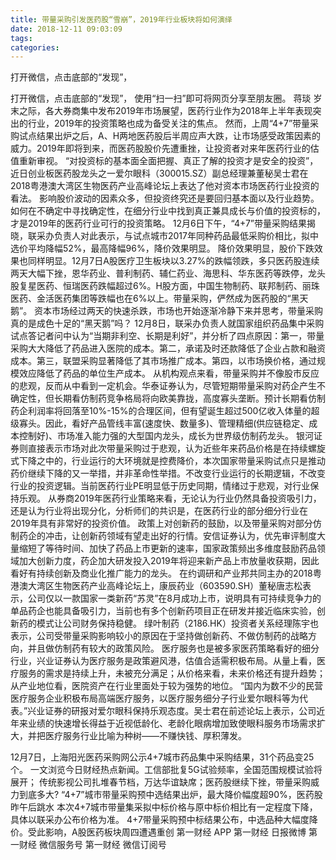 ```yaml
---
title: 带量采购引发医药股“雪崩”，2019年行业板块将如何演绎
date: 2018-12-11 09:03:09
tags: 
categories: 
---
```

打开微信，点击底部的“发现”，
<!-- more -->
打开微信，点击底部的“发现”，
使用“扫一扫”即可将网页分享至朋友圈。
蒋琰
岁末之际，各大券商集中发布2019年市场展望，医药行业作为2018年上半年表现突出的行业，2019年的投资策略也成为备受关注的焦点。
然而，上周“4+7”带量采购试点结果出炉之后，A、H两地医药股后半周应声大跌，让市场感受政策因素的威力。2019年即将到来，而医药股股价先遭重挫，让投资者对来年医药行业的估值重新审视。
“对投资标的基本面全面把握、真正了解的投资才是安全的投资”，近日创业板医药股龙头之一爱尔眼科（300015.SZ）副总经理兼董秘吴士君在2018粤港澳大湾区生物医药产业高峰论坛上表达了他对资本市场医药行业投资的看法。
影响股价波动的因素众多，但投资终究还是要回归基本面以及行业趋势。如何在不确定中寻找确定性，在细分行业中找到真正兼具成长与价值的投资标的，才是2019年的医药行业可行的投资策略。
12月6日下午，“4+7”带量采购结果揭晓，联采办负责人对此表示，与试点城市2017年同种药品最低采购价相比，拟中选价平均降幅52%，最高降幅96%，降价效果明显。
降价效果明显，股价下跌效果也同样明显。12月7日A股医疗卫生板块以3.27%的跌幅领跌，多只医药股连续两天大幅下挫，恩华药业、普利制药、辅仁药业、海思科、华东医药等跌停，龙头股复星医药、恒瑞医药跌幅超过6%。H股方面，中国生物制药、联邦制药、丽珠医药、金活医药集团等跌幅也在6%以上。带量采购，俨然成为医药股的“黑天鹅”。
资本市场经过两天的快速杀跌，市场也开始逐渐冷静下来并思考，带量采购真的是成色十足的“黑天鹅”吗？
12月8日，联采办负责人就国家组织药品集中采购试点答记者问中认为“当期非利空、长期是利好”，并分析了四点原因：第一，带量采购大大降低了药品进入医院的成本。第二，承诺及时还款降低了企业占款和融资成本。第三，联盟采购显著降低了其市场推广成本。第四，以市场换价格，通过规模效应降低了药品的单位生产成本。
从机构观点来看，带量采购并不像股市反应的悲观，反而从中看到一定机会。华泰证券认为，尽管短期带量采购对药企产生不确定性，但长期看仿制药竞争格局将向欧美靠拢，高度寡头垄断。预计长期看仿制药企利润率将回落至10%-15%的合理区间，但有望诞生超过500亿收入体量的超级寡头。因此，看好产品管线丰富(速度快、数量多)、管理精细(供应链稳定、成本控制好)、市场准入能力强的大型国内龙头，成长为世界级仿制药龙头。
银河证券则直接表示市场对此次带量采购过于悲观，认为近些年来药品价格是在持续螺旋式下降之中的，行业运行的大环境就是控费降价，本次国家带量采购试点只是推动药价继续下降的又一举措，并非革命性举措。不改变行业运行的长期逻辑，不改变行业的投资逻辑。当前医药行业PE明显低于历史同期，情绪过于悲观，对行业保持乐观。
从券商2019年医药行业策略来看，无论认为行业仍然具备投资吸引力，还是认为行业将出现分化，分析师们的共识是，在医药行业的部分细分行业在2019年具有非常好的投资价值。
政策上对创新药的鼓励，以及带量采购对部分仿制药企的冲击，让创新药领域有望走出好的行情。安信证券认为，优先审评制度大量缩短了等待时间、加快了药品上市更新的速率，国家政策频出多维度鼓励药品领域加大创新力度，药企加大研发投入2019年将迎来新产品上市放量收获期，因此看好有持续创新及商业化推广能力的龙头。
在约调研和产业邦共同主办的2018粤港澳大湾区生物医药产业高峰论坛上，康辰药业（603590.SH）董秘唐志松表示，公司仅以一款国家一类新药“苏灵”在8月成功上市，说明具有可持续竞争力的单品药企也能具备吸引力，当前也有多个创新药项目正在研发并接近临床实验，创新药的模式让公司财务保持稳健。
绿叶制药（2186.HK）投资者关系经理陈宇也表示，公司受带量采购影响较小的原因在于坚持做创新药、不做仿制药的战略方向，并且做仿制药有较大的政策风险。
医疗服务也是被多家医药策略看好的细分行业，兴业证券认为医疗服务是政策避风港，估值合适需积极布局。从量上看，医疗服务的需求是持续上升，未被充分满足；从价格来看，未来价格还有提升趋势；从产业地位看，医院资产在行业里面处于较为强势的地位。
“国内为数不少的民营医疗服务企业积极布局高端医疗服务，以医疗服务细分子行业爱尔眼科等为代表。”兴业证券的研报对爱尔眼科保持乐观态度。吴士君在前述论坛上表示，公司近年来业绩的快速增长得益于近视低龄化、老龄化眼病增加致使眼科服务市场需求扩大，并把医疗服务行业比喻为种树——不赚快钱、厚积薄发。
 
 
12月7日，上海阳光医药采购网公示4+7城市药品集中采购结果，31个药品变25个。
一文浏览今日财经热点新闻。工信部批复5G试验频率，全国范围规模试验将展开； 传统影视公司扎堆春节档，万达华谊缺席；医药股继续下挫，带量采购威力到底多大?
“4+7”城市带量采购预中选结果出炉，最大降价幅度超90%，医药股昨午后跳水
本次4+7城市带量集采拟中标价格与原中标价相比有一定程度下降，具体以联采办公布价格为准。
4+7带量采购预中标结果公布，中选品种大幅度降价。受此影响，A股医药板块周四遭遇重创
第一财经
APP
第一财经
日报微博
第一财经
微信服务号
第一财经
微信订阅号
